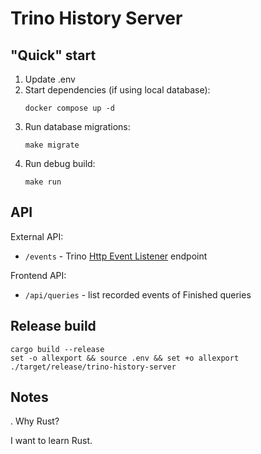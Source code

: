 # Trino History Server

## "Quick" start

1. Update .env
2. Start dependencies (if using local database):
   ```console
   docker compose up -d 
   ```
3. Run database migrations:
    ```console
    make migrate
    ```
4. Run debug build:
    ```console
    make run
    ```

## API

External API:

* `/events` - Trino [Http Event Listener](https://trino.io/docs/current/admin/event-listeners-http.html) endpoint

Frontend API:

* `/api/queries` - list recorded events of Finished queries 


## Release build

```console
cargo build --release
set -o allexport && source .env && set +o allexport
./target/release/trino-history-server
```

## Notes

. Why Rust?

I want to learn Rust.
